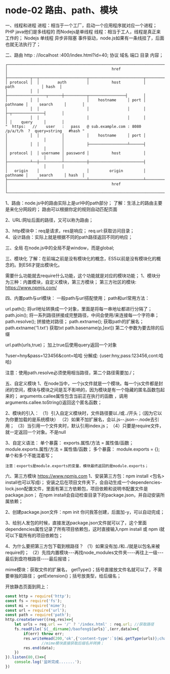 # node-02 路由、path、模块
一、线程和进程
进程：相当于一个工厂，启动一个应用程序就对应一个进程；
      PHP java他们是多线程的 而Nodejs是单线程
线程：相当于工人，线程是真正来工作的；
    Nodejs 单线程 异步非阻塞 事件驱动，node.js如果有一条线挂了，后面也就无法执行了；


二、路由
http : //localhost :400/index.html?id=40;
协议    域名    端口    目录   内容；
```
┌────────────────────────────────────────────────────────────────────────────────────────────────┐
│                                              href                                              │
├──────────┬──┬─────────────────────┬────────────────────────┬───────────────────────────┬───────┤
│ protocol │  │        auth         │          host          │           path            │ hash  │
│          │  │                     ├─────────────────┬──────┼──────────┬────────────────┤       │
│          │  │                     │    hostname     │ port │ pathname │     search     │       │
│          │  │                     │                 │      │          ├─┬──────────────┤       │
│          │  │                     │                 │      │          │ │    query     │       │
"  https:   //    user   :   pass   @ sub.example.com : 8080   /p/a/t/h  ?  query=string   #hash "
│          │  │          │          │    hostname     │ port │          │                │       │
│          │  │          │          ├─────────────────┴──────┤          │                │       │
│ protocol │  │ username │ password │          host          │          │                │       │
├──────────┴──┼──────────┴──────────┼────────────────────────┤          │                │       │
│   origin    │                     │         origin         │ pathname │     search     │ hash  │
├─────────────┴─────────────────────┴────────────────────────┴──────────┴────────────────┴───────┤
│                                              href                                              │
└────────────────────────────────────────────────────────────────────────────────────────────────┘
```

1、路由：node.js中的路由实际上是url中的path部分；
    了解：生活上的路由主要是来化分网段的；
    路由可以根据你定的规则自动匹配页面

2、URL:网址后面的路径，又可以称为路由；

3、http模块中：req是请求，res是响应；
            req.url:获取访问目录；    
4、设计路由：实际上就是根据不同的path路径返回不同的响应；


三、全局
在node.js中的全局不是window，而是global;


    
三、模块化
了解：在前端之前是没有模块化的概念，ES5以前是没有模块化的概念的。到ES6才提出模块化。

需要什么功能就去require什么功能，这个功能就是对应的模块功能；
1、模块分为三种：内置模块，自定义模块，第三方模块；
    第三方社区的模块: https://www.npmjs.com/


四、内置path与url模块：
一般path与url搭配使用；
path和url常用方法：

url.path();               将url地址转换成一个对象，里面是将每一串地址都进行分隔了；
path.join();             将一系列路径拼接成完整路径，中间会使用/来连接每一个字符串；
path.resolve();       拼接绝对路径；
path.extname();     获取path的扩展名；
path.extname('1.txt')  获取txt
path.basename(p,[ext])  第二个参数为要去除的后缀

url.path(urls,true)；    加上true后使用query返回一个对象

?user=hny&pass=123456&cont=哈哈
分解成:  {user:hny,pass:123456,cont:哈哈}


注意：使用path.resolve必须使用相当路径，第二个路径需要加./；


五、自定义模块
1、在node当中，一个js文件就是一个模块。每一个js文件都是封闭的空间，模块与模块之间是互不影响的，因为模块是有一个隐藏的匿名函数包起来的；
arguments.callee属性包含当前正在执行的函数 ，调用arguments.callee.toString()返回这个匿名函数；

2、模块的引入：
（1）引入自定义模块时，文件路径要以./或../开头；（因为它以为你要加载的是系统模块）
（2）如果不加扩展名，会以.js--.json--.node去引用；
（3）当引用一个文件夹时，默认引用index.js；
（4）只要是require文件，就一定返回一个对象。不是null

3、自定义语法：
    单个暴露：
    exports.属性/方法 = 属性值/函数；
    module.exports.属性/方法 = 属性值/函数；
    多个暴露：
    module.exports = {};
    单个和多个不能混着写；
    
    注意：exports是module.exports的变量，模块最终返回的是module.exports；


六、第三方模块 https://www.npmjs.com
1、安装第三方包：npm install <包名>   install也可以写成i；
安装之后在项目文件夹下，会自动生成一个dependencies-lock.json配置文件，里面有第三方依赖包，项目依赖和说明书配置文件是package.json；
在npm install会自动检查目录下的package.json，并自动安装所属依赖；

2、创建package.json文件：npm init 你问我答创建，后面加-y，可以自动完成；

3、给别人发包的时候，直接发送package.json文件就可以了，这个里面dependencies属性记录了所有项目依赖包，这时直接输入npm install 或 npm i就可以下载所有的项目依赖包；

4、为什么要把第三方包下载到根路径？
（1）如果没有加./和../就是以包名来被require的；
（2）先找内置模块---再找node_modules文件夹----再往上一级---最后到盘符根路径----最后报错；

mime模块：获取文件的扩展名，
getType()；括号直接放文件名就可以了，不需要单独的路径；
getExtension()；括号放类型，给后缀名；


开放静态页面到网上：
```js
const http = require('http');
const fs = require('fs');
const mi = require('mime');
const url = require('url');
const path = require('path');
http.createServer((req,res)=>{
    let urls = req.url == '/' ? '/index.html' : req.url; //获取路径
    fs.readFile(`${__dirname}/baofeng${urls}`,(err,data)=>{
        if(err) throw err;
        res.writeHead(200,'ok',{'content-type':`${mi.getType(urls)};charset='utf-8'`});
                //mime模块直接获取后缀名并转换；
        res.end(data);
    })
}).listen(80,()=>{
    console.log('监听完成.......');
})
```
